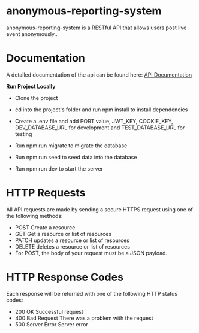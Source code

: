 # anonymous-reporting-system


anonymous-reporting-system is a RESTful API that allows users post live event anonymously..


# Documentation

A detailed documentation of the api can be found here: [API Documentation]()

**Run Project Locally**

- Clone the project
- cd into the project's folder and run npm install to install dependencies
- Create a .env file and add PORT value, JWT_KEY, COOKIE_KEY, DEV_DATABASE_URL for development and TEST_DATABASE_URL for testing

- Run npm run migrate to migrate the database
- Run npm run seed to seed data into the database
- Run npm run dev to start the server

# HTTP Requests

All API requests are made by sending a secure HTTPS request using one of the following methods:

- POST Create a resource
- GET Get a resource or list of resources
- PATCH updates a resource or list of resources
- DELETE deletes a resource or list of resources
- For POST, the body of your request must be a JSON payload.

# HTTP Response Codes

Each response will be returned with one of the following HTTP status codes:

- 200 OK Successful request
- 400 Bad Request There was a problem with the request
- 500 Server Error Server error
